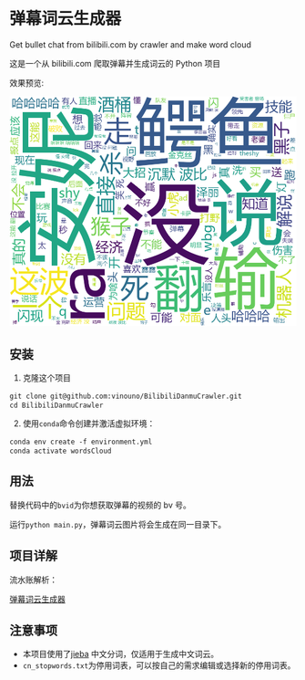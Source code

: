 # 弹幕词云生成器
Get bullet chat from bilibili.com by crawler and make word cloud

这是一个从 bilibili.com 爬取弹幕并生成词云的 Python 项目

效果预览:

![预览图片](https://raw.githubusercontent.com/vinouno/blog_image/main/danmu_BV12M4y1m7kf-%E9%A2%84%E8%A7%88.png "预览")

## 安装

1. 克隆这个项目
```
git clone git@github.com:vinouno/BilibiliDanmuCrawler.git
cd BilibiliDanmuCrawler
```
2. 使用`conda`命令创建并激活虚拟环境：

```
conda env create -f environment.yml
conda activate wordsCloud
```

## 用法

替换代码中的`bvid`为你想获取弹幕的视频的 bv 号。

运行`python main.py`，弹幕词云图片将会生成在同一目录下。

## 项目详解

流水账解析：

[弹幕词云生成器](https://vinouno.github.io/posts/29fc4cd/)

## 注意事项

- 本项目使用了[jieba](https://github.com/fxsjy/jieba) 中文分词，仅适用于生成中文词云。
- `cn_stopwords.txt`为停用词表，可以按自己的需求编辑或选择新的停用词表。
